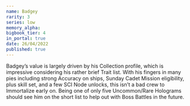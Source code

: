 ```yaml
---
name: Badgey
rarity: 3
series: low
memory_alpha:
bigbook_tier: 4
in_portal: true
date: 26/04/2022
published: true
---
```


Badgey’s value is largely driven by his Collection profile, which is impressive considering his rather brief Trait list. With his fingers in many pies including strong Accuracy on ships, Sunday Cadet Mission eligibility, plus skill set, and a few SCI Node unlocks, this isn’t a bad crew to Immortalize early on. Being one of only five Uncommon/Rare Holograms should see him on the short list to help out with Boss Battles in the future.
